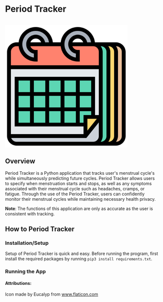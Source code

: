 # Period Tracker

&emsp;&emsp;&emsp;&emsp;&emsp;&emsp;&emsp;&emsp;&emsp;&emsp;&emsp;&emsp;<img alt ="Calendar image" src="static/calendar.png" width="400">

## Overview

Period Tracker is a Python application that tracks user's menstrual cycle's while simultaneously predicting future cycles. Period Tracker allows users to specify when menstruation starts and stops, as well as any symptoms associated with their menstrual cycle such as headaches, cramps, or fatigue. Through the use of the Period Tracker, users can confidently monitor their menstrual cycles while maintaining necessary health privacy.

**Note**: The functions of this application are only as accurate as the user is consistent with tracking.

## How to Period Tracker

### Installation/Setup

Setup of Period Tracker is quick and easy. Before running the program, first install the required packages by running `pip3 install requirements.txt`.

### Running the App

#### Attributions:

Icon made by Eucalyp from www.flaticon.com
